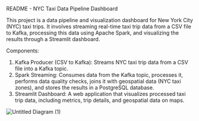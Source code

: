 README - NYC Taxi Data Pipeline Dashboard

This project is a data pipeline and visualization dashboard for New York City (NYC) taxi trips.
It involves streaming real-time taxi trip data from a CSV file to Kafka, processing this data using Apache Spark, and visualizing the results through a Streamlit dashboard.

Components:
1. Kafka Producer (CSV to Kafka): Streams NYC taxi trip data from a CSV file into a Kafka topic.
2. Spark Streaming: Consumes data from the Kafka topic, processes it, performs data quality checks, joins it with geospatial data (NYC taxi zones), and stores the results in a PostgreSQL database.
3. Streamlit Dashboard: A web application that visualizes processed taxi trip data, including metrics, trip details, and geospatial data on maps.



![Untitled Diagram (1)](https://github.com/user-attachments/assets/04125268-cbed-4408-b4f2-7df6317c81f4)
